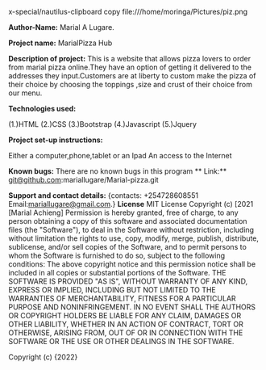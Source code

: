 
x-special/nautilus-clipboard
copy
file:///home/moringa/Pictures/piz.png


**Author-Name:**
Marial A Lugare.

**Project name:**
MarialPizza Hub

**Description of project:**
This is a website that allows pizza lovers to order from marial pizza online.They have an option of getting it delivered to the addresses they input.Customers are at liberty to custom make the pizza of their choice by choosing the toppings ,size and crust of their choice from our menu.

**Technologies used:**

(1.)HTML
(2.)CSS
(3.)Bootstrap
(4.)Javascript
(5.)Jquery

**Project set-up instructions:**

Either a computer,phone,tablet or an Ipad
An access to the Internet


**Known bugs:**
There are no known bugs in this program
**
Link:**
git@github.com:mariallugare/Marial-pizza.git

**Support and contact details:**
{contacts: +254728608551 Email:mariallugare@gmail.com.}
**License**
MIT License Copyright (c) [2021 [Marial Achieng] Permission is hereby granted, free of charge, to any person obtaining a copy of this software and associated documentation files (the "Software"), to deal in the Software without restriction, including without limitation the rights to use, copy, modify, merge, publish, distribute, sublicense, and/or sell copies of the Software, and to permit persons to whom the Software is furnished to do so, subject to the following conditions: The above copyright notice and this permission notice shall be included in all copies or substantial portions of the Software. THE SOFTWARE IS PROVIDED "AS IS", WITHOUT WARRANTY OF ANY KIND, EXPRESS OR IMPLIED, INCLUDING BUT NOT LIMITED TO THE WARRANTIES OF MERCHANTABILITY, FITNESS FOR A PARTICULAR PURPOSE AND NONINFRINGEMENT. IN NO EVENT SHALL THE AUTHORS OR COPYRIGHT HOLDERS BE LIABLE FOR ANY CLAIM, DAMAGES OR OTHER LIABILITY, WHETHER IN AN ACTION OF CONTRACT, TORT OR OTHERWISE, ARISING FROM, OUT OF OR IN CONNECTION WITH THE SOFTWARE OR THE USE OR OTHER DEALINGS IN THE SOFTWARE.

Copyright (c) {2022}

